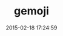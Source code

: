 ---
layout: post
title:  "gemoji"
repo:   "github/gemoji"
date:   2015-02-18 17:24:59
gemurl: https://github.com/github/gemoji
---